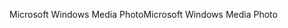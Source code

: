 <span data-ttu-id="916e3-101">Microsoft Windows Media Photo</span><span class="sxs-lookup"><span data-stu-id="916e3-101">Microsoft Windows Media Photo</span></span>